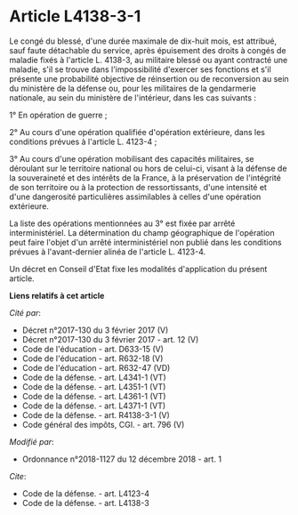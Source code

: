 # Article L4138-3-1

Le congé du blessé, d'une durée maximale de dix-huit mois, est attribué, sauf faute détachable du service, après épuisement
des droits à congés de maladie fixés à l'article L. 4138-3, au militaire blessé ou ayant contracté une maladie, s'il se
trouve dans l'impossibilité d'exercer ses fonctions et s'il présente une probabilité objective de réinsertion ou de
reconversion au sein du ministère de la défense ou, pour les militaires de la gendarmerie nationale, au sein du ministère de
l'intérieur, dans les cas suivants : 

1° En opération de guerre ; 

2° Au cours d'une opération qualifiée d'opération extérieure, dans les conditions prévues à l'article L. 4123-4 ; 

3° Au cours d'une opération mobilisant des capacités militaires, se déroulant sur le territoire national ou hors de celui-ci,
visant à la défense de la souveraineté et des intérêts de la France, à la préservation de l'intégrité de son territoire ou à
la protection de ressortissants, d'une intensité et d'une dangerosité particulières assimilables à celles d'une opération
extérieure. 

La liste des opérations mentionnées au 3° est fixée par arrêté interministériel. La détermination du champ géographique de
l'opération peut faire l'objet d'un arrêté interministériel non publié dans les conditions prévues à l'avant-dernier alinéa
de l'article L. 4123-4. 

Un décret en Conseil d'Etat fixe les modalités d'application du présent article.

**Liens relatifs à cet article**

_Cité par_:

  - Décret n°2017-130 du 3 février 2017 (V)
  - Décret n°2017-130 du 3 février 2017 - art. 12 (V)
  - Code de l'éducation - art. D633-15 (V)
  - Code de l'éducation - art. R632-18 (V)
  - Code de l'éducation - art. R632-47 (VD)
  - Code de la défense. - art. L4341-1 (VT)
  - Code de la défense. - art. L4351-1 (VT)
  - Code de la défense. - art. L4361-1 (VT)
  - Code de la défense. - art. L4371-1 (VT)
  - Code de la défense. - art. R4138-3-1 (V)
  - Code général des impôts, CGI. - art. 796 (V)

_Modifié par_:

  - Ordonnance n°2018-1127 du 12 décembre 2018 - art. 1

_Cite_:

  - Code de la défense. - art. L4123-4
  - Code de la défense. - art. L4138-3
